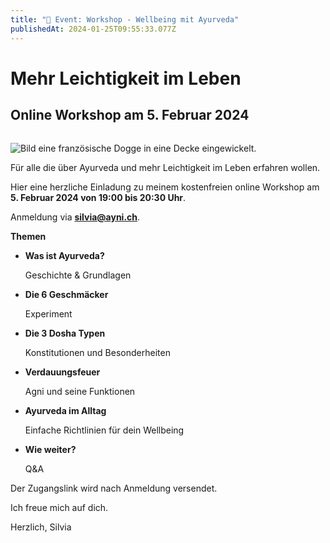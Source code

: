```yaml
---
title: "📅 Event: Workshop - Wellbeing mit Ayurveda"
publishedAt: 2024-01-25T09:55:33.077Z
---
```

# Mehr Leichtigkeit im Leben

## Online Workshop am 5. Februar 2024

![]()

![Bild eine französische Dogge in eine Decke eingewickelt.](/images/21_event_wellbeing-intro-februar.webp "Wellbeing mit Ayurveda")

Für alle die über Ayurveda und mehr Leichtigkeit im Leben erfahren wollen. 

Hier eine herzliche Einladung zu meinem kostenfreien online Workshop am **5. Februar 2024 von 19:00 bis 20:30 Uhr**. 

Anmeldung via **silvia@ayni.ch**. 

**Themen** 

* **Was ist Ayurveda?** 

  Geschichte & Grundlagen
* **Die 6 Geschmäcker** 

  Experiment
* **Die 3 Dosha Typen** 

  Konstitutionen und Besonderheiten
* **Verdauungsfeuer** 

  Agni und seine Funktionen
* **Ayurveda im Alltag** 

  Einfache Richtlinien für dein Wellbeing
* **Wie weiter?** 

  Q&A

Der Zugangslink wird nach Anmeldung versendet.

Ich freue mich auf dich.

Herzlich, Silvia
